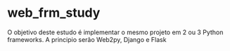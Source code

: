 web_frm_study
=============

O objetivo deste estudo é implementar o mesmo projeto em 2 ou 3 Python frameworks. A principio serão Web2py, Django e Flask
